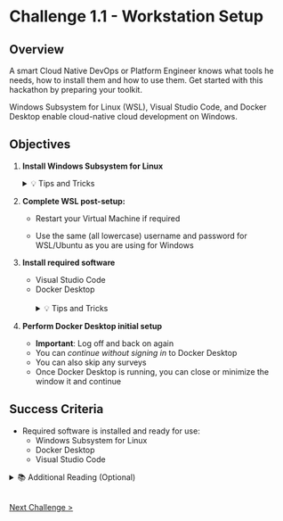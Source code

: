 # Challenge 1.1 - Workstation Setup

## Overview

A smart Cloud Native DevOps or Platform Engineer knows what tools he needs, how to install them and how to use them. Get started with this hackathon by preparing your toolkit.

Windows Subsystem for Linux (WSL), Visual Studio Code, and Docker Desktop enable cloud-native cloud development on Windows.

## Objectives

1.  **Install Windows Subsystem for Linux**

    <details>
    <summary>💡 Tips and Tricks</summary>
    <ul>
    <li>With the latest version of Windows 11, you can install Windows Subsystem for Linux with a single command <code>wsl --install</code>
    </li>
    </ul>
    </details>

2.  **Complete WSL post-setup:**

    - Restart your Virtual Machine if required

    - Use the same (all lowercase) username and password for WSL/Ubuntu as you are using for Windows

3.  **Install required software**

    - Visual Studio Code
    - Docker Desktop
    <br />
    <ul>
    <details>
    <summary>💡 Tips and Tricks</summary>
    <ul>
    <li>Make sure you install the software on the Windows VM - You might need to exit WSL.</li>
    <li>Chocolatey has been preinstalled on your VM. You can install apps on Windows 11 with Chocolatey. Start a terminal, and run the below commands:<br/>
    <code>choco install vscode --version=1.86.1 -y</code><br/>
    <code>choco install docker-desktop -y</code>
    </li>
    </ul>
    </details>
    </ul>

4.  **Perform Docker Desktop initial setup**

    - **Important**: Log off and back on again
    - You can _continue without signing in_ to Docker Desktop
    - You can also skip any surveys
    - Once Docker Desktop is running, you can close or minimize the window it and continue

## Success Criteria

- Required software is installed and ready for use:
  - Windows Subsystem for Linux
  - Docker Desktop
  - Visual Studio Code

<details>
<summary>📚 Additional Reading (Optional)</summary>
<ul>
<li><a href="https://learn.microsoft.com/windows/wsl/about">What is the Windows Subsystem for Linux?</a></li>
<li><a href="https://docs.docker.com/desktop/">Overview of Docker Desktop</a></li>
<li><a href="https://learn.microsoft.com/windows/package-manager/">Windows Package Manager</a></li>
</ul>
</details>
<br />

[Next Challenge >](../1.2/readme.md)
